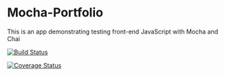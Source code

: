 # Mocha-Portfolio
This is an app demonstrating testing front-end JavaScript with Mocha and Chai

[![Build Status](https://travis-ci.org/jamesrico/Mocha-Portfolio.svg)](https://travis-ci.org/jamesrico/Mocha-Portfolio)

[![Coverage Status](https://coveralls.io/repos/jamesrico/Mocha-Portfolio/badge.svg)](https://coveralls.io/r/jamesrico/Mocha-Portfolio)


